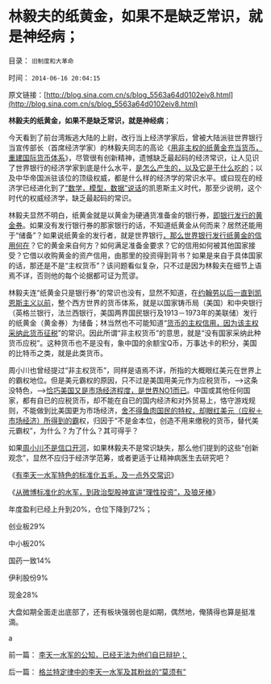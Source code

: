 # 林毅夫的纸黄金，如果不是缺乏常识，就是神经病；

目录： `旧制度和大革命` 

时间： `2014-06-16 20:04:15` 

原文链接：[http://blog.sina.com.cn/s/blog_5563a64d0102eiv8.html](http://blog.sina.com.cn/s/blog_5563a64d0102eiv8.html)

**林毅夫的纸黄金，如果不是缺乏常识，就是神经病**；

今天看到了前台湾叛逃大陆的上尉，改行当上经济学家后，曾被大陆派驻世界银行当宣传部长（首席经济学家）的林毅夫同志的高论《[用非主权的纸黄金充当货币，重建国际货币体系](http://finance.sina.com.cn/money/nmetal/20140615/071919415256.shtml)》，尽管很有创新精神，遗憾缺乏最起码的经济常识，让人见识了世界银行的经济学家到底是什么水平，[是怎么产生的，以及它是干什么吃的](../../../2010/4/24/人民币不升值要世界银行干什么？.md)；以及中华帝国派驻该位的顶级权威，都是什么样的经济学的常识水平。或曰现在的经济学已经进化到了[“数学，模型，数据”说话](../../../2012/10/12/滥用数学的起源和历史贡献；.md)的凯恩斯主义时代，那至少说明，这个时代的权威经济学，缺乏最起码的常识。

林毅夫显然不明白，纸黄金就是以黄金为硬通货准备金的银行券，[即银行发行的黄金券](../../../2011/11/30/平价购买力的黄金，外汇，汇率和通货膨胀.md)。如果没有发行银行券的那家银行的话，不知道纸黄金从何而来？居然还能用于“储备”？如果说纸黄金的发行者，就是世界银行[，那么世界银行发行纸黄金的信用何在](../../../2011/11/29/征服高卢，普法战争，清朝赔款和欧洲的债务危机.md)？它的黄金来自何方？如何满足准备金要求？它的信用如何被其他国家接受？它借以收购黄金的资产信用，由那里的投资得到背书？如果是来自于具体国家的话，那还是不是“主权货币”？该问题看似复杂，只不过是因为林毅夫在细节上语焉不详，否则他的每个论据都可证为荒谬。

林毅夫连“纸黄金只是银行券”的常识也没有，显然不知道，在[约翰劳以后一直到凯恩斯主义以前](../../../2012/11/14/政府能抵御约翰劳的诱惑吗？约翰劳不是骗子，也不是贪官.md)，整个西方世界的货币体系，就是以国家铸币局（美国）和中央银行（英格兰银行，法兰西银行，美国两界国民银行及1913－1973年的美联储）发行的纸黄金（黄金券）为储备；林当然也不可能知道“[货币的主权信用，因为该主权采纳此货币征税](../../../2014/3/7/法定《货币学》全部是伪科学.md)”的常识。因此所谓“非主权货币”的意思，就是“没有国家采纳此种货币应税”。这种货币也不是没有，象中国的余额宝Q币，万事达卡的积分，美国的比特币之类，就是此类货币。

周小川也曾经提过“非主权货币”，同样是语焉不详，所指的大概眼红美元在世界上的霸权地位。但是美元霸权的原因，只不过是美国用美元作为应税货币，——>这条没特色，——>[恰巧美国又是市场经济程度，是世界NO1而已](../../../2010/4/24/低估人民币不消费，要IMF发言权干什么？.md)。中国或其他任何国家，都有自已的应税货币，却不能在自已的国内经济和对外贸易上，恪守游戏规则，不能做到比美国更为市场经济，[舍不得鱼肉国民的特权，却眼红美元（应税＋市场经济）所得到的霸](../../../2011/1/1/中国日本是美国最大“纳税人”.md)权，归因于“不是金本位，创造不用来缴税的货币，替代美元霸权”，为什么？为了什么？其可得乎？

如果[周小川不是信口开河](../../../2009/7/28/中国实体经济健康后人民币自然国际化.md)，如果林毅夫不是常识缺失，那么他们提到的这些“创新观念”，显然不应归于经济学范筹，或者更适于让精神病医生去研究吧？

《[有李天一水军特色的标准化五毛，及一点外交常识](../../../2014/6/15/有李天一水军特色的标准化五毛，及一点外交常识；.md)》

《[从微博标准化的水军，到政治型股神宣讲“理性投资”，及狼牙棒](../../../2014/6/15/从微博标准化的水军，到政治型股神宣讲“理性投资”，及狼牙棒.md)》

年度盈利已经上升到20%，仓位下降到72%；

创业板29%

中小板20%

国药一致14%

伊利股份9%

现金28%

大盘如期全面走出底部了，还有板块强弱也是如期，偶然地，俺猜得也算是挺准滴。

a

前一篇： [李天一水军的公知，已经无法为他们自已辩护；](../../../2014/6/17/李天一水军的公知，已经无法为他们自已辩护；.md)

后一篇： [格兰特定律中的李天一水军及其粉丝的“莫须有”](../../../2014/6/16/格兰特定律中的李天一水军及其粉丝的“莫须有”.md)

